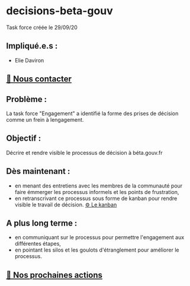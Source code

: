 # decisions-beta-gouv

Task force créée le 29/09/20

## Impliqué.e.s :
- Elie Daviron

## [📠 Nous contacter](https://startups-detat.slack.com/archives/C01BZ6C5X1P)

## Problème : 

La task force "Engagement" a identifié la forme des prises de décision comme un frein à lengagement.

## Objectif :

Décrire et rendre visible le processus de décision à béta.gouv.fr

## Dès maintenant : 

- en menant des entretiens avec les membres de la communauté pour faire émmerger les processus informels et les points de frustration,
- en retranscrivant ce processus sous forme de kanban pour rendre visible le travail de décision. [⚙️ Le kanban](https://trello.com/b/EscV8Zo6/betagouvfr-d%C3%A9cisions)

## A plus long terme : 

- en communiquant sur le processus pour permettre l'engagement aux différentes étapes,
- en pointant les silos et les goulots d'étranglement pour améliorer le processus.

## [🔎 Nos prochaines actions](https://github.com/edacook/decisions-beta-gouv/projects/1)
